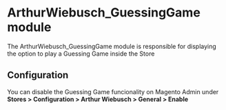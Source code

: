 # ArthurWiebusch_GuessingGame module

The ArthurWiebusch_GuessingGame module is responsible for displaying the option to play a Guessing Game inside the Store

## Configuration

You can disable the Guessing Game funcionality on Magento Admin under **Stores > Configuration > Arthur Wiebusch > General > Enable**
